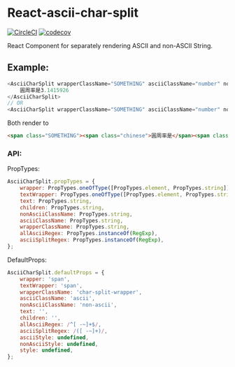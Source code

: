 # React-ascii-char-split
[![CircleCI](https://circleci.com/gh/yshing/react-ascii-char-split.svg?style=svg)](https://circleci.com/gh/yshing/react-ascii-char-split)
[![codecov](https://codecov.io/gh/yshing/react-ascii-char-split/branch/master/graph/badge.svg)](https://codecov.io/gh/yshing/react-ascii-char-split)

React Component for separately rendering ASCII and non-ASCII String.

## Example:
```js
<AsciiCharSplit wrapperClassName="SOMETHING" asciiClassName="number" nonAsciiClassName="chinese">
    圓周率是3.1415926
</AsciiCharSplit>
// OR
<AsciiCharSplit wrapperClassName="SOMETHING" asciiClassName="number" nonAsciiClassName="chinese" text="圓周率是3.1415926"/>
```
Both render to 
```html
<span class="SOMETHING"><span class="chinese">圓周率是</span><span class="number">3.1415926</span></span>
```

### API:
PropTypes:
```js
AsciiCharSplit.propTypes = {
    wrapper: PropTypes.oneOfType([PropTypes.element, PropTypes.string]),
    textWrapper: PropTypes.oneOfType([PropTypes.element, PropTypes.string]),
    text: PropTypes.string,
    children: PropTypes.string,
    nonAsciiClassName: PropTypes.string,
    asciiClassName: PropTypes.string,
    wrapperClassName: PropTypes.string,
    allAsciiRegex: PropTypes.instanceOf(RegExp),
    asciiSplitRegex: PropTypes.instanceOf(RegExp),
};
```
DefaultProps:
```js
AsciiCharSplit.defaultProps = {
    wrapper: 'span',
    textWrapper: 'span',
    wrapperClassName: 'char-split-wrapper',
    asciiClassName: 'ascii',
    nonAsciiClassName: 'non-ascii',
    text: '',
    children: '',
    allAsciiRegex: /^[ -~]+$/,
    asciiSplitRegex: /([ -~]+)/,
    asciiStyle: undefined,
    nonAsciiStyle: undefined,
    style: undefined,
};
```